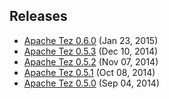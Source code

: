 <!--
   Licensed to the Apache Software Foundation (ASF) under one or more
   contributor license agreements.  See the NOTICE file distributed with
   this work for additional information regarding copyright ownership.
   The ASF licenses this file to You under the Apache License, Version 2.0
   (the "License"); you may not use this file except in compliance with
   the License.  You may obtain a copy of the License at

       http://www.apache.org/licenses/LICENSE-2.0

   Unless required by applicable law or agreed to in writing, software
   distributed under the License is distributed on an "AS IS" BASIS,
   WITHOUT WARRANTIES OR CONDITIONS OF ANY KIND, either express or implied.
   See the License for the specific language governing permissions and
   limitations under the License.
-->

<head><title>Apache Tez Releases</title></head>

Releases
------------

-   [Apache Tez 0.6.0](./apache-tez-0-6-0.html) (Jan 23, 2015)
-   [Apache Tez 0.5.3](./apache-tez-0-5-3.html) (Dec 10, 2014)
-   [Apache Tez 0.5.2](./apache-tez-0-5-2.html) (Nov 07, 2014)
-   [Apache Tez 0.5.1](./apache-tez-0-5-1.html) (Oct 08, 2014)
-   [Apache Tez 0.5.0](./apache-tez-0-5-0.html) (Sep 04, 2014)
